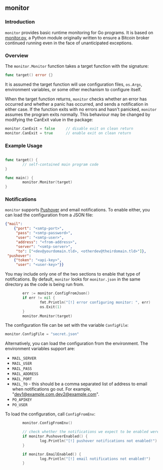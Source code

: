 ## monitor

### Introduction
`monitor` provides basic runtime monitoring for Go programs. It is
based on [monitor.py](https://github.com/kisom/pymods/blob/master/monitor.py),
a Python module originally written to ensure a Bitcoin broker continued
running even in the face of unanticipated exceptions. 

### Overview
The `monitor.Monitor` function takes a target function with the signature:

```go
func target() error {}
```

It is assumed the target function will use configuration files, `os.Args`,
environment variables, or some other mechanism to configure itself.

When the target function returns, `monitor` checks whether an error has
occurred and whether a panic has occurred, and sends a notification in
either case. If the function exits with no errors and hasn't panicked,
`monitor` assumes the program exits normally. This behaviour may be changed
by modifying the CanExit value in the package:

```go
monitor.CanExit = false     // disable exit on clean return
monitor.CanExit = true      // enable exit on clean return
```

### Example Usage

```go

func target() {
        // self-contained main program code
}

func main() {
        monitor.Monitor(target)
}
```

### Notifications
`monitor` supports [Pushover](https://www.pushover.net) and email 
notifications. To enable either, you can load the configuration from a
JSON file:

```json
{"mail": 
    {"port": "<smtp-port>",
     "pass": "<smtp-password>", 
     "user": "<smtp-user>", 
     "address": "<from-address>", 
     "server": "<smtp-server>",
     "to": ["<dev@yourdomain.tld>, <otherdev@theirdomain.tld>"]}, 
 "pushover": 
    {"token": "<api-key>", 
     "user": "<user-key>"}}
```

You may include only one of the two sections to enable that type of
notifications. By default, `monitor` looks for `monitor.json` in the
same directory as the code is being run from.

```go
        err := monitor.ConfigFromJson()
        if err != nil {
                fmt.Println("[!] error configuring monitor: ", err)
                os.Exit(1)
        }
        monitor.Monitor(target)
```

The configuration file can be set with the variable `ConfigFile`:

```go
monitor.ConfigFile = "secret.json"
```

Alternatively, you can load the configuration from the environment. The
environment variables support are:

* `MAIL_SERVER`
* `MAIL_USER`
* `MAIL_PASS`
* `MAIL_ADDRESS`
* `MAIL_PORT`
* `MAIL_TO` - this should be a comma separated list of address to email
when notifications go out. For example, "dev1@example.com,dev2@example.com".
* `PO_APIKEY`
* `PO_USER`

To load the configuration, call `ConfigFromEnv`:

```go
        monitor.ConfigFromEnv() 

        // check whether the notifications we expect to be enabled were enabled
        if monitor.PushoverEnabled() {
                log.Println("[!] pushover notifications not enabled!")
        }

        if monitor.EmailEnabled() {
                log.Println("[!] email notifications not enabled!")
        }
```
